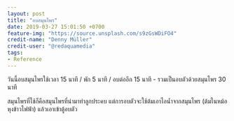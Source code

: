 ```yaml
---
layout: post
title: "อบสมุนไพร"
date: 2019-03-27 15:01:50 +0700
feature-img: "https://source.unsplash.com/s9zGsWDiFO4"
credit-name: "Denny Müller"
credit-user: "@redaquamedia"
tags:
- Reference
---
```

วันนี้อบสมุนไพรใช้เวลา 15 นาที / พัก 5 นาที / อบต่ออีก 15 นาที - รวมเป็นอบตัวด้วยสมุนไพร 30 นาที

สมุนไพรที่ใช้ก็คือสมุนไพรที่นำมาทำลูกประคบ แต่การอบตัวจะใช้ต้มเอาไอน้ำจากสมุนไพร (ต้มในหม้อหุงข้าวไฟฟ้า) แล้วเอาเข้าตู้อบตัว
